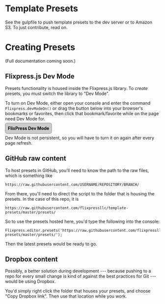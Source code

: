 # Template Presets

See the gulpfile to push template presets to the dev server or to Amazon S3. To just contribute, read on.

# Creating Presets

(Full documentation coming soon.)

## Flixpress.js Dev Mode

Presets functionality is housed inside the Flixpress.js library. To *create* presets, you must switch the library to "Dev Mode".

To turn on Dev Mode, either open your console and enter the command `Flixpress.devModeOn()` or drag the button below into your browser's bookmarks or favorites, then click that bookmark/favorite while on the page need Dev Mode for.

<a href="javascript:Flixpress.devModeOn();" style="padding: 8px; border: 1px solid gray; border-radius: 6px; color: black; background: #ccc; text-decoration: none; font-weight: bold">FlixPress Dev Mode</a>

Dev Mode is not persistent, so you will have to turn it on again after every page refresh.

## GitHub raw content

To host presets in GitHub, you'll need to know the path to the raw files, which is something like

```
https://raw.githubusercontent.com/USERNAME/REPOSITORY/BRANCH/
```

From there, you'll need to direct the script to the folder that is housing the presets. In the case of this repo, it is

```
https://raw.githubusercontent.com/flixpressllc/template-presets/master/presets/
```

So to use the presets hosted here, you'd type the following into the console:

```
Flixpress.editor.presets('https://raw.githubusercontent.com/flixpressllc/template-presets/master/presets/');
```

Then the latest presets would be ready to go.

## Dropbox content

Possibly, a better solution during development --- because pushing to a repo for every small change is kind of against the best practices for Git --- would be using Dropbox.

You'd simply right click the folder that houses your presets, and choose "Copy Dropbox link". Then use that location while you work.